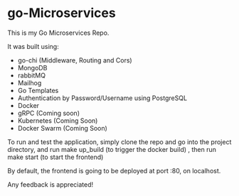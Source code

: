# go-Microservices

This is my Go Microservices Repo. 

It was built using:
* go-chi (Middleware, Routing and Cors)
* MongoDB
* rabbitMQ
* Mailhog 
* Go Templates
* Authentication by Password/Username using PostgreSQL
* Docker
* gRPC (Coming soon)
* Kubernetes (Coming Soon)
* Docker Swarm (Coming Soon)

To run and test the application, simply clone the repo and go into the project directory, and run make up_build (to trigger the docker build)
, then run make start (to start the frontend)

By default, the frontend is going to be deployed at port :80, on localhost.

Any feedback is appreciated!
